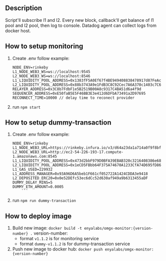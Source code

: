 ## Description
Script'll subscribe l1 and l2. Every new block, callback'll get balance of l1 pool and l2 pool, then log to console. Datadog agent can collect logs from docker host.

## How to setup monitoring
1. Create .env follow example:
    ```
    NODE_ENV=rinkeby
    L1_NODE_WEB3_WS=ws://localhost:9545
    L2_NODE_WEB3_WS=ws://localhost:8546
    L1_LIQUIDITY_POOL_ADDRESS=0x1383fF5A0Ef67f4BE949408838478917d87FeAc7
    L2_LIQUIDITY_POOL_ADDRESS=0x88b3743A9e1FdB3C8C92Cec7A6A370c1403c7C60
    RELAYER_ADDRESS=0x3C8b7FdbF1e5B2519B00A8c9317C4BA51d6a4f9d
    SEQUENCER_ADDRESS=0xE50faB5E5F46BB3E3e412d6DFbA73491a2D97695
    RECONNECT_TIME=10000 // delay time to reconect provider
    ```
2. run `npm start`

## How to setup dummy-transaction
1. Create .env follow example:
    ```
    NODE_ENV=rinkeby
    L1_NODE_WEB3_URL=https://rinkeby.infura.io/v3/d64a23da1a714a0f9f8bf6c9352235a8
    L2_NODE_WEB3_URL=http://ec2-54-226-193-17.compute-1.amazonaws.com:8545
    L1_LIQUIDITY_POOL_ADDRESS=0x473d2bbF979D0BFA39EBAB320c3216408386e68d
    L2_LIQUIDITY_POOL_ADDRESS=0x1eCD5FBbb64F375A74670A1233CfA74D695fD861
    L1_GAS_USED=229932
    L1_ADDRESS_MANAGER=0x93A96D6A5beb1F661cf052722A1424CDDA3e9418
    L2_DEPOSITED_ERC20=0x0e52DEfc53ec6dCc52d630af949a9b6313455aDF
    DUMMY_DELAY_MINS=5
    DUMMY_ETH_AMOUNT=0.0005
        ```
2. run `npm run dummy-transaction`

## How to deploy image
1. Build new image: `docker build -t enyalabs/omgx-monitor:{version-number} .` version-number:
    - format `v1.1.2` is for monitoring service
    - format `dummy-v1.1.2` is for dummy-transaction service
2. Push new image to docker hub: `docker push enyalabs/omgx-monitor:{version-number}`
